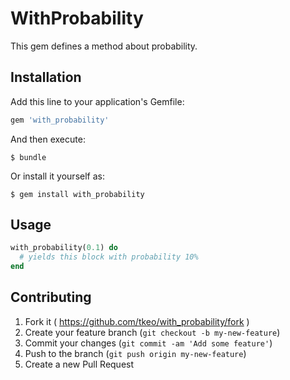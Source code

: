 # WithProbability

This gem defines a method about probability.

## Installation

Add this line to your application's Gemfile:

```ruby
gem 'with_probability'
```

And then execute:

    $ bundle

Or install it yourself as:

    $ gem install with_probability

## Usage

```ruby
with_probability(0.1) do
  # yields this block with probability 10%
end
```

## Contributing

1. Fork it ( https://github.com/tkeo/with_probability/fork )
2. Create your feature branch (`git checkout -b my-new-feature`)
3. Commit your changes (`git commit -am 'Add some feature'`)
4. Push to the branch (`git push origin my-new-feature`)
5. Create a new Pull Request

